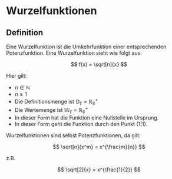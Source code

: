 # Wurzelfunktionen

## Definition

Eine Wurzelfunktion ist die Umkehrfunktion einer entsprechenden Potenzfunktion. Eine Wurzelfunktion sieht wie folgt aus:

$$
f(x) = \sqrt[n]{x}
$$

Hier gilt:

- $n \in \mathbb{N}$
- $n \geq 1$
- Die Definitionsmenge ist $\mathbb{D_f} = \mathbb{R^+_0}$
- Die Wertemenge ist $\mathbb{W_f} = \mathbb{R^+_0}$
- In dieser Form hat die Funktion eine Nullstelle im Ursprung.
- In dieser Form geht die Funktion durch den Punkt $(1|1)$.

Wurzelfunktionen sind selbst Potenzfunktionen, da gilt:

$$
\sqrt[n]{x^m} = x^{\frac{m}{n}}
$$

z.B.

$$
\sqrt[2]{x} = x^{\frac{1}{2}}
$$
